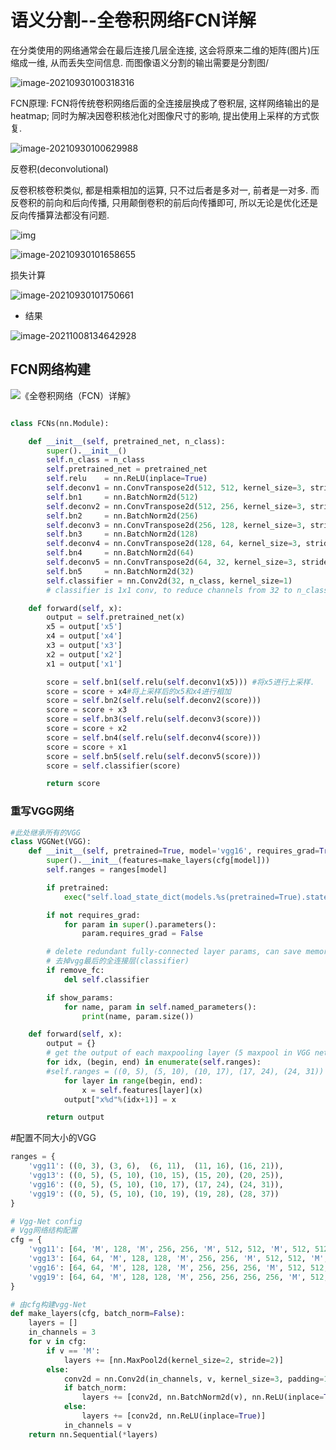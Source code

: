 # 语义分割--全卷积网络FCN详解

在分类使用的网络通常会在最后连接几层全连接, 这会将原来二维的矩阵(图片)压缩成一维, 从而丢失空间信息. 而图像语义分割的输出需要是分割图/

![image-20210930100318316](E:\kuisu\typora\深度学习资料\卷积网络\语义分割--全卷积网络FCN详解.assets\image-20210930100318316-16329673999461.png)

FCN原理: FCN将传统卷积网络后面的全连接层换成了卷积层, 这样网络输出的是heatmap; 同时为解决因卷积核池化对图像尺寸的影响, 提出使用上采样的方式恢复.

![image-20210930100629988](E:\kuisu\typora\深度学习资料\卷积网络\语义分割--全卷积网络FCN详解.assets\image-20210930100629988-16329675912932.png)

反卷积(deconvolutional)

反卷积核卷积类似, 都是相乘相加的运算, 只不过后者是多对一, 前者是一对多. 而反卷积的前向和后向传播, 只用颠倒卷积的前后向传播即可, 所以无论是优化还是反向传播算法都没有问题.

![img](E:\kuisu\typora\深度学习资料\卷积网络\语义分割--全卷积网络FCN详解.assets\70)

![image-20210930101658655](E:\kuisu\typora\深度学习资料\卷积网络\语义分割--全卷积网络FCN详解.assets\image-20210930101658655-16329682201274.png)

损失计算

![image-20210930101750661](E:\kuisu\typora\深度学习资料\卷积网络\语义分割--全卷积网络FCN详解.assets\image-20210930101750661-16329682726075.png)

- 结果

![image-20211008134642928](E:\kuisu\typora\深度学习资料\卷积网络\语义分割--全卷积网络FCN详解.assets\image-20211008134642928-16336720054622.png)

## FCN网络构建

![《全卷积网络（FCN）详解》](E:\kuisu\typora\深度学习资料\卷积网络\语义分割--全卷积网络FCN详解.assets\MdTPSS.png)

```python

class FCNs(nn.Module):

    def __init__(self, pretrained_net, n_class):
        super().__init__()
        self.n_class = n_class
        self.pretrained_net = pretrained_net
        self.relu    = nn.ReLU(inplace=True)
        self.deconv1 = nn.ConvTranspose2d(512, 512, kernel_size=3, stride=2, padding=1, dilation=1, output_padding=1)#stride=2, 表示上采样2
        self.bn1     = nn.BatchNorm2d(512)
        self.deconv2 = nn.ConvTranspose2d(512, 256, kernel_size=3, stride=2, padding=1, dilation=1, output_padding=1)
        self.bn2     = nn.BatchNorm2d(256)
        self.deconv3 = nn.ConvTranspose2d(256, 128, kernel_size=3, stride=2, padding=1, dilation=1, output_padding=1)
        self.bn3     = nn.BatchNorm2d(128)
        self.deconv4 = nn.ConvTranspose2d(128, 64, kernel_size=3, stride=2, padding=1, dilation=1, output_padding=1)
        self.bn4     = nn.BatchNorm2d(64)
        self.deconv5 = nn.ConvTranspose2d(64, 32, kernel_size=3, stride=2, padding=1, dilation=1, output_padding=1)
        self.bn5     = nn.BatchNorm2d(32)
        self.classifier = nn.Conv2d(32, n_class, kernel_size=1) 
        # classifier is 1x1 conv, to reduce channels from 32 to n_class

    def forward(self, x):
        output = self.pretrained_net(x)
        x5 = output['x5']  
        x4 = output['x4']  
        x3 = output['x3']  
        x2 = output['x2']  
        x1 = output['x1']  

        score = self.bn1(self.relu(self.deconv1(x5))) #将x5进行上采样.    
        score = score + x4#将上采样后的x5和x4进行相加
        score = self.bn2(self.relu(self.deconv2(score)))  
        score = score + x3
        score = self.bn3(self.relu(self.deconv3(score)))  
        score = score + x2
        score = self.bn4(self.relu(self.deconv4(score)))  
        score = score + x1
        score = self.bn5(self.relu(self.deconv5(score)))  
        score = self.classifier(score)                    

        return score  
```

### 重写VGG网络

```python
#此处继承所有的VGG
class VGGNet(VGG):
    def __init__(self, pretrained=True, model='vgg16', requires_grad=True, remove_fc=True, show_params=False):
        super().__init__(features=make_layers(cfg[model]))
        self.ranges = ranges[model]

        if pretrained:
            exec("self.load_state_dict(models.%s(pretrained=True).state_dict())" % model)

        if not requires_grad:
            for param in super().parameters():
                param.requires_grad = False

        # delete redundant fully-connected layer params, can save memory
        # 去掉vgg最后的全连接层(classifier)
        if remove_fc:  
            del self.classifier

        if show_params:
            for name, param in self.named_parameters():
                print(name, param.size())

    def forward(self, x):
        output = {}
        # get the output of each maxpooling layer (5 maxpool in VGG net)
        for idx, (begin, end) in enumerate(self.ranges):
        #self.ranges = ((0, 5), (5, 10), (10, 17), (17, 24), (24, 31)) (vgg16 examples)
            for layer in range(begin, end):
                x = self.features[layer](x)
            output["x%d"%(idx+1)] = x

        return output
```

#配置不同大小的VGG

```python
ranges = {
    'vgg11': ((0, 3), (3, 6),  (6, 11),  (11, 16), (16, 21)),
    'vgg13': ((0, 5), (5, 10), (10, 15), (15, 20), (20, 25)),
    'vgg16': ((0, 5), (5, 10), (10, 17), (17, 24), (24, 31)),
    'vgg19': ((0, 5), (5, 10), (10, 19), (19, 28), (28, 37))
}

# Vgg-Net config 
# Vgg网络结构配置
cfg = {
    'vgg11': [64, 'M', 128, 'M', 256, 256, 'M', 512, 512, 'M', 512, 512, 'M'],
    'vgg13': [64, 64, 'M', 128, 128, 'M', 256, 256, 'M', 512, 512, 'M', 512, 512, 'M'],
    'vgg16': [64, 64, 'M', 128, 128, 'M', 256, 256, 256, 'M', 512, 512, 512, 'M', 512, 512, 512, 'M'],
    'vgg19': [64, 64, 'M', 128, 128, 'M', 256, 256, 256, 256, 'M', 512, 512, 512, 512, 'M', 512, 512, 512, 512, 'M'],
}

# 由cfg构建vgg-Net
def make_layers(cfg, batch_norm=False):
    layers = []
    in_channels = 3
    for v in cfg:
        if v == 'M':
            layers += [nn.MaxPool2d(kernel_size=2, stride=2)]
        else:
            conv2d = nn.Conv2d(in_channels, v, kernel_size=3, padding=1)
            if batch_norm:
                layers += [conv2d, nn.BatchNorm2d(v), nn.ReLU(inplace=True)]
            else:
                layers += [conv2d, nn.ReLU(inplace=True)]
            in_channels = v
    return nn.Sequential(*layers)
```

